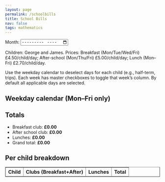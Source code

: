 ```yaml
---
layout: page
permalink: /schoolbills
title: School Bills
nav: false
tags: mathematics
---
```


<!DOCTYPE html>
<html lang="en">
<body>

  <label for="monthInput">Month:</label>
  <input id="monthInput" type="month" />

  <p>Children: George and James. Prices: Breakfast (Mon/Tue/Wed/Fri) £4.50/child/day; After-school (Mon/Thu/Fri) £5.00/child/day; Lunch (Mon–Fri) £2.70/child/day.</p>
  <p>Use the weekday calendar to deselect days for each child (e.g., half-term, trips). Each week has master checkboxes to toggle that week’s column. By default all applicable days are selected.</p>

  <h2>Weekday calendar (Mon–Fri only)</h2>
  <div id="calContainer"></div>

  <h2>Totals</h2>
  <ul>
    <li>Breakfast club: <strong id="breakfastTotal">£0.00</strong></li>
    <li>After school club: <strong id="afterTotal">£0.00</strong></li>
    <li>Lunches: <strong id="lunchTotal">£0.00</strong></li>
    <li>Grand total: <strong id="grandTotal">£0.00</strong></li>
  </ul>

  <h2>Per child breakdown</h2>
  <table border="1" cellpadding="6" cellspacing="0">
    <thead>
      <tr>
        <th>Child</th>
        <th>Clubs (Breakfast+After)</th>
        <th>Lunches</th>
        <th>Total</th>
      </tr>
    </thead>
    <tbody id="perChildBreakdown"></tbody>
  </table>

  <script>
    const PRICES = {
      breakfastPerChildPerDay: 4.50,
      afterPerChildPerDay: 5.00,
      lunchPerChildPerDay: 2.70,
    };

    const CHILDREN = ["George", "James"];
    const fmtGBP = new Intl.NumberFormat('en-GB', { style: 'currency', currency: 'GBP' });

    const monthInput   = document.getElementById('monthInput');
    const calContainer = document.getElementById('calContainer');

    const els = {
      breakfastTotal: document.getElementById('breakfastTotal'),
      afterTotal: document.getElementById('afterTotal'),
      lunchTotal: document.getElementById('lunchTotal'),
      grandTotal: document.getElementById('grandTotal'),
      perChildBreakdown: document.getElementById('perChildBreakdown'),
    };

    function getMonthParts(value) {
      if (!value) return null;
      const [y, m] = value.split('-').map(Number);
      return { year: y, monthIndex: m - 1 };
    }

    function daysInMonth(year, monthIndex) {
      return new Date(year, monthIndex + 1, 0).getDate();
    }

    function listWeekdays(year, monthIndex) {
      const labels = ['Sun','Mon','Tue','Wed','Thu','Fri','Sat'];
      const out = [];
      const nDays = daysInMonth(year, monthIndex);
      for (let d = 1; d <= nDays; d++) {
        const date = new Date(year, monthIndex, d);
        const wd = date.getDay();
        if (wd >= 1 && wd <= 5) {
          // group by ISO week number
          const week = getWeekNumber(date);
          out.push({ date, idx: d, weekday: wd, label: `${labels[wd]} ${d}`, week });
        }
      }
      return out;
    }

    function getWeekNumber(d) {
      d = new Date(Date.UTC(d.getFullYear(), d.getMonth(), d.getDate()));
      const dayNum = d.getUTCDay() || 7;
      d.setUTCDate(d.getUTCDate() + 4 - dayNum);
      const yearStart = new Date(Date.UTC(d.getUTCFullYear(),0,1));
      return Math.ceil((((d - yearStart) / 86400000) + 1)/7);
    }

    function rebuildCalendar() {
      const parts = getMonthParts(monthInput.value);
      if (!parts) return;
      const { year, monthIndex } = parts;
      const weekdays = listWeekdays(year, monthIndex);

      // Group by week number
      const grouped = {};
      weekdays.forEach(w => {
        if (!grouped[w.week]) grouped[w.week] = [];
        grouped[w.week].push(w);
      });

      let html = '';
      Object.keys(grouped).forEach(weekNum => {
        const days = grouped[weekNum];
        html += `<h3>Week ${weekNum}</h3>`;
        html += '<table border="1" cellpadding="4" cellspacing="0">';
        html += '<thead><tr><th>Date</th>';
        CHILDREN.forEach((child, ci) => {
          html += `<th>${child} Breakfast <input type="checkbox" data-master="${weekNum}-c${ci}B"></th>`;
          html += `<th>${child} After <input type="checkbox" data-master="${weekNum}-c${ci}A"></th>`;
          html += `<th>${child} Lunch <input type="checkbox" data-master="${weekNum}-c${ci}L"></th>`;
        });
        html += '</tr></thead><tbody>';
        days.forEach(({label, weekday}) => {
          html += '<tr>' + `<td>${label}</td>`;
          CHILDREN.forEach((child, ci) => {
            html += checkboxCell(ci, 'B', weekday, weekNum);
            html += checkboxCell(ci, 'A', weekday, weekNum);
            html += checkboxCell(ci, 'L', weekday, weekNum);
          });
          html += '</tr>';
        });
        html += '</tbody></table>';
      });
      calContainer.innerHTML = html;

      // Add listeners for masters and checkboxes
      calContainer.querySelectorAll('input[data-master]').forEach(m => {
        m.checked = true;
        applyMaster(m);
        m.addEventListener('change', () => { applyMaster(m); compute(); });
      });
      calContainer.querySelectorAll('tbody input[type="checkbox"]').forEach(cb => {
        cb.addEventListener('change', compute);
      });

      compute();
    }

    function checkboxCell(childIndex, slot, weekday, weekNum) {
      let enabled = false;
      if (slot === 'B') enabled = (weekday === 1 || weekday === 2 || weekday === 3 || weekday === 5);
      if (slot === 'A') enabled = (weekday === 1 || weekday === 4 || weekday === 5);
      if (slot === 'L') enabled = (weekday >= 1 && weekday <= 5);
      const disabledAttr = enabled ? '' : 'disabled';
      const checkedAttr = enabled ? 'checked' : '';
      return `<td style="text-align:center"><input type="checkbox" ${disabledAttr} ${checkedAttr} data-week="${weekNum}" data-child="${childIndex}" data-slot="${slot}"></td>`;
    }

    function applyMaster(masterCb) {
      const id = masterCb.getAttribute('data-master');
      const [weekNum, rest] = id.split('-');
      const child = rest[1]; // index string
      const slot = rest[2];
      calContainer.querySelectorAll(`tbody input[data-week="${weekNum}"][data-child="${child}"][data-slot="${slot}"]`).forEach(cb => {
        if (!cb.disabled) cb.checked = masterCb.checked;
      });
    }

    function compute() {
      const counts = CHILDREN.map(() => ({B:0,A:0,L:0}));

      calContainer.querySelectorAll('tbody input[type="checkbox"]').forEach(cb => {
        if (cb.checked && !cb.disabled) {
          const child = parseInt(cb.getAttribute('data-child'));
          const slot = cb.getAttribute('data-slot');
          counts[child][slot]++;
        }
      });

      const breakfastTotal = PRICES.breakfastPerChildPerDay * counts.reduce((s,c)=>s+c.B,0);
      const afterTotal     = PRICES.afterPerChildPerDay * counts.reduce((s,c)=>s+c.A,0);
      const lunchTotal     = PRICES.lunchPerChildPerDay * counts.reduce((s,c)=>s+c.L,0);
      const grandTotal = breakfastTotal + afterTotal + lunchTotal;

      els.breakfastTotal.textContent = fmtGBP.format(breakfastTotal);
      els.afterTotal.textContent     = fmtGBP.format(afterTotal);
      els.lunchTotal.textContent     = fmtGBP.format(lunchTotal);
      els.grandTotal.textContent     = fmtGBP.format(grandTotal);

      const rows = [];
      CHILDREN.forEach((child, ci) => {
        const clubs = PRICES.breakfastPerChildPerDay * counts[ci].B + PRICES.afterPerChildPerDay * counts[ci].A;
        const lunches = PRICES.lunchPerChildPerDay * counts[ci].L;
        rows.push(`<tr><td>${child}</td><td>${fmtGBP.format(clubs)}</td><td>${fmtGBP.format(lunches)}</td><td>${fmtGBP.format(clubs+lunches)}</td></tr>`);
      });
      els.perChildBreakdown.innerHTML = rows.join('');
    }

    (function init(){
      const now=new Date();
      const ym=`${now.getFullYear()}-${String(now.getMonth()+1).padStart(2,'0')}`;
      monthInput.value=ym;
      monthInput.addEventListener('input',rebuildCalendar);
      rebuildCalendar();
    })();
  </script>
</body>
</html>


